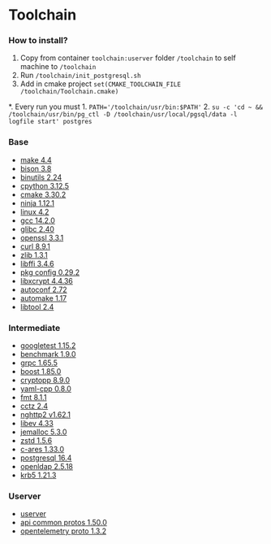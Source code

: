 # Toolchain

### How to install?
1. Copy from container `toolchain:userver` folder `/toolchain` to self machine to `/toolchain`
2. Run `/toolchain/init_postgresql.sh`
3. Add in cmake project `set(CMAKE_TOOLCHAIN_FILE /toolchain/Toolchain.cmake)`

*. Every run you must 
    1. `PATH='/toolchain/usr/bin:$PATH'`
    2. `su -c 'cd ~ && /toolchain/usr/bin/pg_ctl -D /toolchain/usr/local/pgsql/data -l logfile start' postgres`

### Base
- [make 4.4](https://ftp.gnu.org/gnu/make/make-4.4.tar.gz)
- [bison 3.8](https://ftp.gnu.org/gnu/bison/bison-3.8.tar.gz)
- [binutils 2.24](https://ftp.gnu.org/gnu/binutils/binutils-2.24.tar.gz)
- [cpython 3.12.5](https://github.com/python/cpython/archive/refs/tags/v3.12.5.tar.gz)
- [cmake 3.30.2](https://github.com/Kitware/CMake/archive/refs/tags/v3.30.2.tar.gz)
- [ninja 1.12.1](https://github.com/ninja-build/ninja/archive/refs/tags/v1.12.1.tar.gz)
- [linux 4.2](https://github.com/torvalds/linux/archive/refs/tags/v4.2.tar.gz)
- [gcc 14.2.0](https://ftp.gnu.org/gnu/gcc/gcc-14.2.0/gcc-14.2.0.tar.gz)
- [glibc 2.40](http://ftp.gnu.org/gnu/glibc/glibc-2.40.tar.gz)
- [openssl 3.3.1](https://github.com/openssl/openssl/archive/refs/tags/openssl-3.3.1.tar.gz)
- [curl 8.9.1](https://github.com/curl/curl/archive/refs/tags/curl-8_9_1.tar.gz)
- [zlib 1.3.1](https://github.com/madler/zlib/archive/refs/tags/v1.3.1.tar.gz)
- [libffi 3.4.6](https://github.com/libffi/libffi/archive/refs/tags/v3.4.6.tar.gz)
- [pkg config 0.29.2](https://pkgconfig.freedesktop.org/releases/pkg-config-0.29.2.tar.gz)
- [libxcrypt 4.4.36](https://github.com/besser82/libxcrypt/archive/refs/tags/v4.4.36.tar.gz)
- [autoconf 2.72](https://ftp.gnu.org/gnu/autoconf/autoconf-2.72.tar.gz)
- [automake 1.17](https://ftp.gnu.org/gnu/automake/automake-1.17.tar.gz)
- [libtool 2.4](https://ftp.gnu.org/gnu/libtool/libtool-2.4.tar.gz)

### Intermediate
- [googletest 1.15.2](https://github.com/google/googletest/archive/refs/tags/v1.15.2.tar.gz)
- [benchmark 1.9.0](https://github.com/google/benchmark/archive/refs/tags/v1.9.0.tar.gz)
- [grpc 1.65.5](https://github.com/grpc/grpc/archive/refs/tags/v1.65.5.tar.gz)
- [boost 1.85.0](https://github.com/boostorg/boost/releases/download/boost-1.85.0/boost-1.85.0-cmake.tar.gz)
- [cryptopp 8.9.0](https://github.com/abdes/cryptopp-cmake/archive/refs/tags/CRYPTOPP_8_9_0.tar.gz)
- [yaml-cpp 0.8.0](https://github.com/jbeder/yaml-cpp/archive/refs/tags/0.8.0.tar.gz)
- [fmt 8.1.1](https://github.com/fmtlib/fmt/archive/refs/tags/8.1.1.tar.gz)
- [cctz 2.4](https://github.com/google/cctz/archive/refs/tags/v2.4.tar.gz)
- [nghttp2 v1.62.1](https://github.com/nghttp2/nghttp2/archive/refs/tags/v1.62.1.tar.gz)
- [libev 4.33](http://dist.schmorp.de/libev/libev-4.33.tar.gz)
- [jemalloc 5.3.0](https://github.com/jemalloc/jemalloc/archive/refs/tags/5.3.0.tar.gz)
- [zstd 1.5.6](https://github.com/facebook/zstd/releases/tag/v1.5.6)
- [c-ares 1.33.0](https://github.com/c-ares/c-ares/archive/refs/tags/v1.33.0.tar.gz)
- [postgresql 16.4](https://ftp.postgresql.org/pub/source/v16.4/postgresql-16.4.tar.gz)
- [openldap 2.5.18](https://github.com/openldap/openldap/archive/refs/tags/OPENLDAP_REL_ENG_2_5_18.tar.gz)
- [krb5 1.21.3](https://github.com/krb5/krb5/archive/refs/tags/krb5-1.21.3-final.tar.gz)

### Userver
- [userver](https://github.com/userver-framework/userver.git)
- [api common protos 1.50.0](https://github.com/googleapis/api-common-protos/archive/refs/tags/1.50.0.tar.gz)
- [opentelemetry proto 1.3.2](https://github.com/open-telemetry/opentelemetry-proto/archive/refs/tags/v1.3.2.tar.gz)
